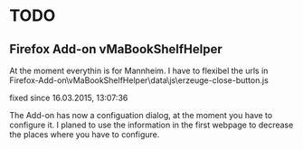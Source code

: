 # TODO

## Firefox Add-on vMaBookShelfHelper

At the moment everythin is for Mannheim. I have to flexibel the urls
in Firefox-Add-on\vMaBookShelfHelper\data\js\erzeuge-close-button.js

fixed since 16.03.2015, 13:07:36

The Add-on has now a configuation dialog, at the moment you have to configure it. I planed to use the information in the first webpage to decrease the places where you have to configure.


